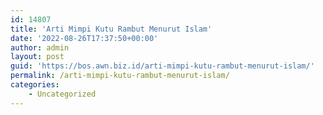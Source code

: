 ```yaml
---
id: 14807
title: 'Arti Mimpi Kutu Rambut Menurut Islam'
date: '2022-08-26T17:37:50+00:00'
author: admin
layout: post
guid: 'https://bos.awn.biz.id/arti-mimpi-kutu-rambut-menurut-islam/'
permalink: /arti-mimpi-kutu-rambut-menurut-islam/
categories:
    - Uncategorized
---
```


